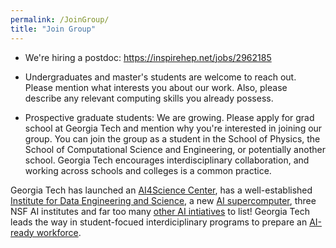 ```yaml
---
permalink: /JoinGroup/
title: "Join Group"
---
```


- We're hiring a postdoc: https://inspirehep.net/jobs/2962185

- Undergraduates and master's students are welcome to reach out. Please mention what interests you about our work. Also, please describe any relevant computing skills you already possess.

- Prospective graduate students: We are growing. Please apply for grad school at Georgia Tech and mention why you're interested in joining our group. You can join the group as a student in the School of Physics, the School of Computational Science and Engineering, or potentially another school. Georgia Tech encourages interdisciplinary collaboration, and working across schools and colleges is a common practice.

Georgia Tech has launched an [AI4Science Center](https://ai4science.ai.gatech.edu), has a well-established [Institute for Data Engineering and Science](https://research.gatech.edu/data), a new [AI supercomputer](https://www.forbes.com/sites/michaeltnietzel/2025/07/20/nsf-gives-georgia-tech-20-million-to-build-ai-focused-supercomputer/), three NSF AI institutes and far too many [other AI intiatives](https://ai.gatech.edu) to list! Georgia Tech leads the way in student-focued interdiciplinary programs to prepare an [AI-ready workforce](https://www.bing.com/ck/a?!&&p=9bca1adfa7cea7b575b730453411f8c461f77585d12385b1d5fad97fc268f5f8JmltdHM9MTc1NjMzOTIwMA&ptn=3&ver=2&hsh=4&fclid=200728a9-d9e2-6390-070b-3d7cd86162d8&u=a1aHR0cHM6Ly93d3cuZm9yYmVzLmNvbS9zaXRlcy9jb21taXR0ZWVvZjIwMC8yMDI1LzAyLzEwL2dyYWR1YXRpbmctdGhlLW5ldy1haS1yZWFkeS13b3JrZm9yY2UtaG93LWdhLXRlY2gtaXMtbGVhZGluZy10aGUtd2F5Lw).
